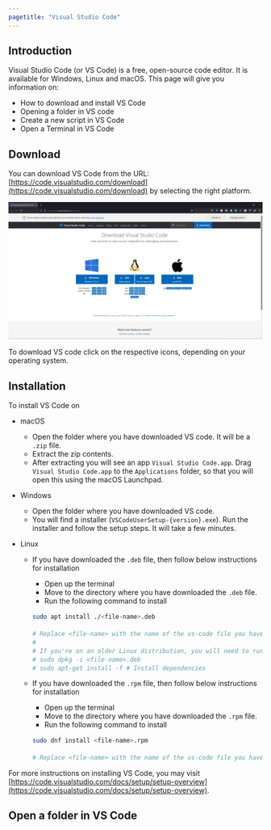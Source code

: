 ```yaml
---
pagetitle: "Visual Studio Code"
---
```


## Introduction
Visual Studio Code (or VS Code) is a free, open-source code editor. It is available for Windows, Linux and macOS. This page will give you information on:

- How to download and install VS Code
- Opening a folder in VS code
- Create a new script in VS Code
- Open a Terminal in VS Code


## Download
You can download VS Code from the URL: [https://code.visualstudio.com/download](https://code.visualstudio.com/download) by selecting the right platform.

![VS Code download page](images/vs-code-download-page.png)

To download VS code click on the respective icons, depending on your operating system.

## Installation
To install VS Code on

- macOS
    - Open the folder where you have downloaded VS code. It will be a `.zip` file.
    - Extract the zip contents.
    - After extracting you will see an app `Visual Studio Code.app`. Drag `Visual Studio Code.app` to the `Applications` folder, so that you will open this using the macOS Launchpad.

- Windows
    - Open the folder where you have downloaded VS code.
    - You will find a installer (`VSCodeUserSetup-{version}.exe`). Run the installer and follow the setup steps. It will take a few minutes.

- Linux
    - If you have downloaded the `.deb` file, then follow below instructions for installation
        - Open up the terminal
        - Move to the directory where you have downloaded the `.deb` file.
        - Run the following command to install
        ```bash
        sudo apt install ./<file-name>.deb

        # Replace <file-name> with the name of the vs-code file you have downloaded.
        #
        # If you're on an older Linux distribution, you will need to run this instead:
        # sudo dpkg -i <file-name>.deb
        # sudo apt-get install -f # Install dependencies
        ```
    
    - If you have downloaded the `.rpm` file, then follow below instructions for installation
        - Open up the terminal
        - Move to the directory where you have downloaded the `.rpm` file.
        - Run the following command to install
        ```bash
        sudo dnf install <file-name>.rpm

        # Replace <file-name> with the name of the vs-code file you have downloaded.
        ```

For more instructions on installing VS Code, you may visit [https://code.visualstudio.com/docs/setup/setup-overview](https://code.visualstudio.com/docs/setup/setup-overview).

## Open a folder in VS Code
